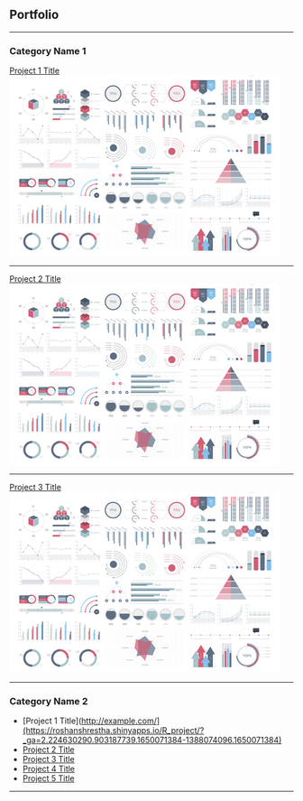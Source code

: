 ## Portfolio

---

### Category Name 1 

[Project 1 Title](/sample_page)
<img src="/assets/img/dummy_thumbnail.jpeg?raw=true"/>

---
[Project 2 Title](/pdf/sample_presentation.pdf)
<img src="/assets/img/dummy_thumbnail.jpeg?raw=true"/>

---
[Project 3 Title](http://example.com/)
<img src="/assets/img/dummy_thumbnail.jpeg?raw=true"/>

---

### Category Name 2

- [Project 1 Title](http://example.com/](https://roshanshrestha.shinyapps.io/R_project/?_ga=2.224630290.903187739.1650071384-1388074096.1650071384)
- [Project 2 Title](http://example.com/)
- [Project 3 Title](http://example.com/)
- [Project 4 Title](http://example.com/)
- [Project 5 Title](http://example.com/)

---

